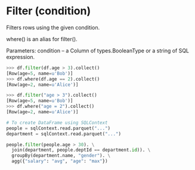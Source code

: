 # Filter (condition)
Filters rows using the given condition.

where() is an alias for filter().

Parameters:	condition – a Column of types.BooleanType or a string of SQL expression.
```Python
>>> df.filter(df.age > 3).collect()
[Row(age=5, name=u'Bob')]
>>> df.where(df.age == 2).collect()
[Row(age=2, name=u'Alice')]
```

```Python
>>> df.filter("age > 3").collect()
[Row(age=5, name=u'Bob')]
>>> df.where("age = 2").collect()
[Row(age=2, name=u'Alice')]
```

```Python
# To create DataFrame using SQLContext
people = sqlContext.read.parquet("...")
department = sqlContext.read.parquet("...")

people.filter(people.age > 30). \
  join(department, people.deptId == department.id)). \
  groupBy(department.name, "gender"). \
  agg({"salary": "avg", "age": "max"})
```
